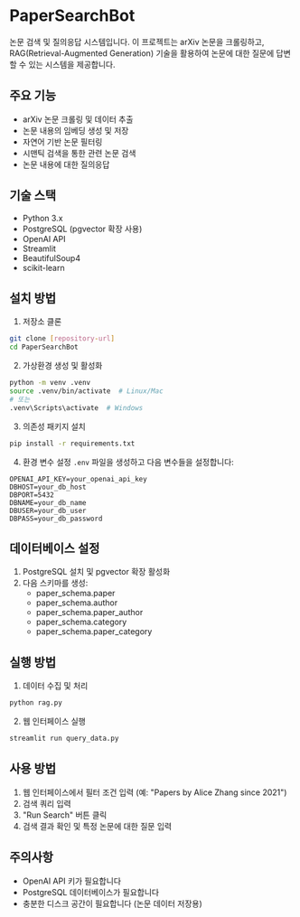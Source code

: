 # PaperSearchBot

논문 검색 및 질의응답 시스템입니다. 이 프로젝트는 arXiv 논문을 크롤링하고, RAG(Retrieval-Augmented Generation) 기술을 활용하여 논문에 대한 질문에 답변할 수 있는 시스템을 제공합니다.

## 주요 기능

- arXiv 논문 크롤링 및 데이터 추출
- 논문 내용의 임베딩 생성 및 저장
- 자연어 기반 논문 필터링
- 시맨틱 검색을 통한 관련 논문 검색
- 논문 내용에 대한 질의응답

## 기술 스택

- Python 3.x
- PostgreSQL (pgvector 확장 사용)
- OpenAI API
- Streamlit
- BeautifulSoup4
- scikit-learn

## 설치 방법

1. 저장소 클론
```bash
git clone [repository-url]
cd PaperSearchBot
```

2. 가상환경 생성 및 활성화
```bash
python -m venv .venv
source .venv/bin/activate  # Linux/Mac
# 또는
.venv\Scripts\activate  # Windows
```

3. 의존성 패키지 설치
```bash
pip install -r requirements.txt
```

4. 환경 변수 설정
`.env` 파일을 생성하고 다음 변수들을 설정합니다:
```
OPENAI_API_KEY=your_openai_api_key
DBHOST=your_db_host
DBPORT=5432
DBNAME=your_db_name
DBUSER=your_db_user
DBPASS=your_db_password
```

## 데이터베이스 설정

1. PostgreSQL 설치 및 pgvector 확장 활성화
2. 다음 스키마를 생성:
   - paper_schema.paper
   - paper_schema.author
   - paper_schema.paper_author
   - paper_schema.category
   - paper_schema.paper_category

## 실행 방법

1. 데이터 수집 및 처리
```bash
python rag.py
```

2. 웹 인터페이스 실행
```bash
streamlit run query_data.py
```

## 사용 방법

1. 웹 인터페이스에서 필터 조건 입력 (예: "Papers by Alice Zhang since 2021")
2. 검색 쿼리 입력
3. "Run Search" 버튼 클릭
4. 검색 결과 확인 및 특정 논문에 대한 질문 입력

## 주의사항

- OpenAI API 키가 필요합니다
- PostgreSQL 데이터베이스가 필요합니다
- 충분한 디스크 공간이 필요합니다 (논문 데이터 저장용)

